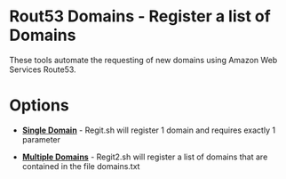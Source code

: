 # Rout53 Domains - Register a list of Domains

These tools automate the requesting of new domains using Amazon Web Services Route53.


# Options

- [**Single Domain**](SingleDomain) - Regit.sh will register 1 domain and requires exactly 1 parameter

- [**Multiple Domains**](MultipleDomains) - Regit2.sh will register a list of domains that are contained in the file domains.txt

